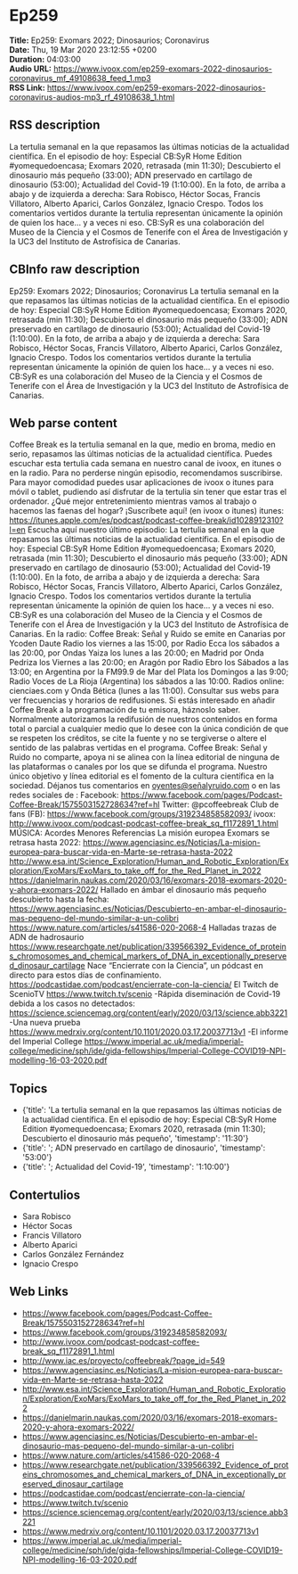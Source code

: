 # Ep259  
**Title:** Ep259: Exomars 2022; Dinosaurios; Coronavirus  
**Date:** Thu, 19 Mar 2020 23:12:55 +0200  
**Duration:** 04:03:00  
**Audio URL:** https://www.ivoox.com/ep259-exomars-2022-dinosaurios-coronavirus_mf_49108638_feed_1.mp3  
**RSS Link:** https://www.ivoox.com/ep259-exomars-2022-dinosaurios-coronavirus-audios-mp3_rf_49108638_1.html  

## RSS description
La tertulia semanal en la que repasamos las últimas noticias de la actualidad científica. En el episodio de hoy: Especial CB:SyR Home Edition #yomequedoencasa; Exomars 2020, retrasada (min 11:30); Descubierto el dinosaurio más pequeño (33:00); ADN preservado en cartílago de dinosaurio (53:00); Actualidad del Covid-19 (1:10:00). En la foto, de arriba a abajo y de izquierda a derecha: Sara Robisco, Héctor Socas, Francis Villatoro, Alberto Aparici, Carlos González, Ignacio Crespo. Todos los comentarios vertidos durante la tertulia representan únicamente la opinión de quien los hace... y a veces ni eso. CB:SyR es una colaboración del Museo de la Ciencia y el Cosmos de Tenerife con el Área de Investigación y la UC3 del Instituto de Astrofísica de Canarias.

## CBInfo raw description
Ep259: Exomars 2022; Dinosaurios; Coronavirus
La tertulia semanal en la que repasamos las últimas noticias de la actualidad científica. En el episodio de hoy: Especial CB:SyR Home Edition #yomequedoencasa; Exomars 2020, retrasada (min 11:30); Descubierto el dinosaurio más pequeño (33:00); ADN preservado en cartílago de dinosaurio (53:00); Actualidad del Covid-19 (1:10:00). En la foto, de arriba a abajo y de izquierda a derecha: Sara Robisco, Héctor Socas, Francis Villatoro, Alberto Aparici, Carlos González, Ignacio Crespo. Todos los comentarios vertidos durante la tertulia representan únicamente la opinión de quien los hace... y a veces ni eso. CB:SyR es una colaboración del Museo de la Ciencia y el Cosmos de Tenerife con el Área de Investigación y la UC3 del Instituto de Astrofísica de Canarias.


## Web parse content
Coffee Break es la tertulia semanal en la que, medio en broma, medio en serio, repasamos las últimas noticias de la actualidad científica. Puedes escuchar esta tertulia cada semana en nuestro canal de ivoox, en itunes o en la radio. Para no perderse ningún episodio, recomendamos suscribirse. Para mayor comodidad puedes usar aplicaciones de ivoox o itunes para móvil o tablet, pudiendo así disfrutar de la tertulia sin tener que estar tras el ordenador. ¿Qué mejor entretenimiento mientras vamos al trabajo o hacemos las faenas del hogar? ¡Suscríbete aquí! (en ivoox o itunes) itunes: https://itunes.apple.com/es/podcast/podcast-coffee-break/id1028912310?l=en Escucha aquí nuestro último episodio: La tertulia semanal en la que repasamos las últimas noticias de la actualidad científica. En el episodio de hoy: Especial CB:SyR Home Edition #yomequedoencasa; Exomars 2020, retrasada (min 11:30); Descubierto el dinosaurio más pequeño (33:00); ADN preservado en cartílago de dinosaurio (53:00); Actualidad del Covid-19 (1:10:00). En la foto, de arriba a abajo y de izquierda a derecha: Sara Robisco, Héctor Socas, Francis Villatoro, Alberto Aparici, Carlos González, Ignacio Crespo. Todos los comentarios vertidos durante la tertulia representan únicamente la opinión de quien los hace… y a veces ni eso. CB:SyR es una colaboración del Museo de la Ciencia y el Cosmos de Tenerife con el Área de Investigación y la UC3 del Instituto de Astrofísica de Canarias. En la radio: Coffee Break: Señal y Ruido se emite en Canarias por Ycoden Daute Radio los viernes a las 15:00, por Radio Ecca los sábados a las 20:00, por Ondas Yaiza los lunes a las 20:00; en Madrid por Onda Pedriza los Viernes a las 20:00; en Aragón por Radio Ebro los Sábados a las 13:00; en Argentina por la FM99.9 de Mar del Plata los Domingos a las 9:00; Radio Voces de La Rioja (Argentina) los sábados a las 10:00. Radios online: cienciaes.com y Onda Bética (lunes a las 11:00). Consultar sus webs para ver frecuencias y horarios de redifusiones. Si estás interesado en añadir Coffee Break a la programación de tu emisora, háznoslo saber. Normalmente autorizamos la redifusión de nuestros contenidos en forma total o parcial a cualquier medio que lo desee con la única condición de que se respeten los créditos, se cite la fuente y no se tergiverse o altere el sentido de las palabras vertidas en el programa. Coffee Break: Señal y Ruido no comparte, apoya ni se alinea con la línea editorial de ninguna de las plataformas o canales por los que se difunda el programa. Nuestro único objetivo y línea editorial es el fomento de la cultura científica en la sociedad. Déjanos tus comentarios en oyentes@señalyruido.com o en las redes sociales de : Facebook: https://www.facebook.com/pages/Podcast-Coffee-Break/1575503152728634?ref=hl Twitter: @pcoffeebreak Club de fans (FB): https://www.facebook.com/groups/319234858582093/ ivoox: http://www.ivoox.com/podcast-podcast-coffee-break_sq_f1172891_1.html MÚSICA: Acordes Menores Referencias La misión europea Exomars se retrasa hasta 2022: https://www.agenciasinc.es/Noticias/La-mision-europea-para-buscar-vida-en-Marte-se-retrasa-hasta-2022 http://www.esa.int/Science_Exploration/Human_and_Robotic_Exploration/Exploration/ExoMars/ExoMars_to_take_off_for_the_Red_Planet_in_2022 https://danielmarin.naukas.com/2020/03/16/exomars-2018-exomars-2020-y-ahora-exomars-2022/ Hallado en ámbar el dinosaurio más pequeño descubierto hasta la fecha: https://www.agenciasinc.es/Noticias/Descubierto-en-ambar-el-dinosaurio-mas-pequeno-del-mundo-similar-a-un-colibri https://www.nature.com/articles/s41586-020-2068-4 Halladas trazas de ADN de hadrosaurio https://www.researchgate.net/publication/339566392_Evidence_of_proteins_chromosomes_and_chemical_markers_of_DNA_in_exceptionally_preserved_dinosaur_cartilage Nace “Encierrate con la Ciencia”, un pódcast en directo para estos días de confinamiento. https://podcastidae.com/podcast/encierrate-con-la-ciencia/ El Twitch de ScenioTV https://www.twitch.tv/scenio -Rápida diseminación de Covid-19 debida a los casos no detectados: https://science.sciencemag.org/content/early/2020/03/13/science.abb3221 -Una nueva prueba https://www.medrxiv.org/content/10.1101/2020.03.17.20037713v1 -El informe del Imperial College https://www.imperial.ac.uk/media/imperial-college/medicine/sph/ide/gida-fellowships/Imperial-College-COVID19-NPI-modelling-16-03-2020.pdf

## Topics
- {'title': 'La tertulia semanal en la que repasamos las últimas noticias de la actualidad científica. En el episodio de hoy: Especial CB:SyR Home Edition #yomequedoencasa; Exomars 2020, retrasada (min 11:30); Descubierto el dinosaurio más pequeño', 'timestamp': '11:30'}
- {'title': '; ADN preservado en cartílago de dinosaurio', 'timestamp': '53:00'}
- {'title': '; Actualidad del Covid-19', 'timestamp': '1:10:00'}
## Contertulios
- Sara Robisco
- Héctor Socas
- Francis Villatoro
- Alberto Aparici
- Carlos González Fernández
- Ignacio Crespo
## Web Links
- https://www.facebook.com/pages/Podcast-Coffee-Break/1575503152728634?ref=hl
- https://www.facebook.com/groups/319234858582093/
- http://www.ivoox.com/podcast-podcast-coffee-break_sq_f1172891_1.html
- http://www.iac.es/proyecto/coffeebreak/?page_id=549
- https://www.agenciasinc.es/Noticias/La-mision-europea-para-buscar-vida-en-Marte-se-retrasa-hasta-2022
- http://www.esa.int/Science_Exploration/Human_and_Robotic_Exploration/Exploration/ExoMars/ExoMars_to_take_off_for_the_Red_Planet_in_2022
- https://danielmarin.naukas.com/2020/03/16/exomars-2018-exomars-2020-y-ahora-exomars-2022/
- https://www.agenciasinc.es/Noticias/Descubierto-en-ambar-el-dinosaurio-mas-pequeno-del-mundo-similar-a-un-colibri
- https://www.nature.com/articles/s41586-020-2068-4
- https://www.researchgate.net/publication/339566392_Evidence_of_proteins_chromosomes_and_chemical_markers_of_DNA_in_exceptionally_preserved_dinosaur_cartilage
- https://podcastidae.com/podcast/encierrate-con-la-ciencia/
- https://www.twitch.tv/scenio
- https://science.sciencemag.org/content/early/2020/03/13/science.abb3221
- https://www.medrxiv.org/content/10.1101/2020.03.17.20037713v1
- https://www.imperial.ac.uk/media/imperial-college/medicine/sph/ide/gida-fellowships/Imperial-College-COVID19-NPI-modelling-16-03-2020.pdf